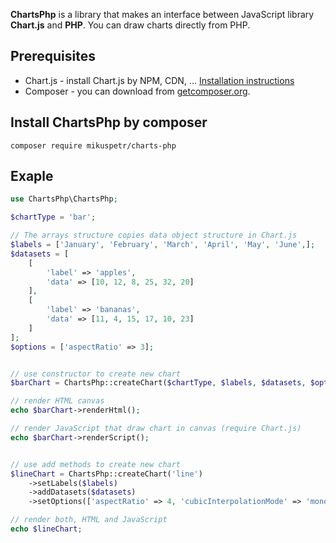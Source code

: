 **ChartsPhp** is a library that makes an interface between JavaScript library **Chart.js** and **PHP**. You can draw charts directly from PHP.
## Prerequisites
- Chart.js - install Chart.js by NPM, CDN, ... [Installation instructions](https://www.chartjs.org/docs/latest/getting-started/installation.html)
- Composer - you can download from [getcomposer.org](http://getcomposer.org).

## Install ChartsPhp by composer
```
composer require mikuspetr/charts-php
```

## Exaple
```php
use ChartsPhp\ChartsPhp;

$chartType = 'bar';

// The arrays structure copies data object structure in Chart.js
$labels = ['January', 'February', 'March', 'April', 'May', 'June',];
$datasets = [
    [
        'label' => 'apples',
        'data' => [10, 12, 8, 25, 32, 20]
    ],
    [
        'label' => 'bananas',
        'data' => [11, 4, 15, 17, 10, 23]
    ]
];
$options = ['aspectRatio' => 3];


// use constructor to create new chart
$barChart = ChartsPhp::createChart($chartType, $labels, $datasets, $options);

// render HTML canvas
echo $barChart->renderHtml();

// render JavaScript that draw chart in canvas (require Chart.js)
echo $barChart->renderScript();


// use add methods to create new chart
$lineChart = ChartsPhp::createChart('line')
    ->setLabels($labels)
    ->addDatasets($datasets)
    ->setOptions(['aspectRatio' => 4, 'cubicInterpolationMode' => 'monotone']);

// render both, HTML and JavaScript
echo $lineChart;
```